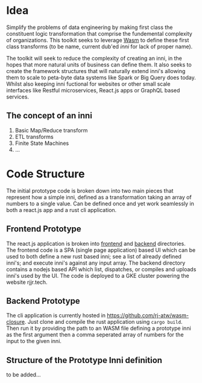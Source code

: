 # Idea

Simplify the problems of data engineering by making first class the constituent logic transformation that 
comprise the fundemental complexity of organizations. This toolkit seeks to leverage [Wasm](https://webassembly.org/) to define
these first class transforms (to be name, current dub'ed _inni_ for lack of proper name). 

The toolkit will seek to reduce the complexity of creating an inni, in the hopes that more natural
units of business can define them. It also seeks to create the framework structures that will naturally
extend inni's allowing them to scale to peta-byte data systems like Spark or Big Query does today.
Whilst also keeping inni fuctional for websites or other small scale interfaces like Restful microservices,
React.js apps or GraphQL based services.

## The concept of an inni 

1. Basic Map/Reduce transform
1. ETL transforms
1. Finite State Machines
2. ...

# Code Structure

The initial prototype code is broken down into two main pieces that represent how a simple inni, defined
as a transformation taking an array of numbers to a single value. Can be defined once and yet work seamlessly
in both a react.js app and a rust cli application. 


## Frontend Prototype

The react.js application is broken into [frontend](https://github.com/rj-atw/gen-wasm/tree/master/frontend) and [backend](https://github.com/rj-atw/gen-wasm/tree/master/backend) directories. The frontend code
is a SPA (single page application) based UI which can be used to both define a new rust based inni; see
a list of already defined inni's; and execute inni's against any input array. The backend directory contains
a nodejs based API which list, dispatches, or compiles and uploads inni's used by the UI. The code is 
deployed to a GKE cluster powering the website rjjr.tech.


## Backend Prototype
The cli application is currently hosted in https://github.com/rj-atw/wasm-closure. Just clone and compile the
rust application using ```cargo build```. Then run it by providing the path to an WASM file defining a prototype 
inni as the first argument then a comma seperated array of numbers for the input to the given inni.


## Structure of the Prototype Inni definition

to be added...
